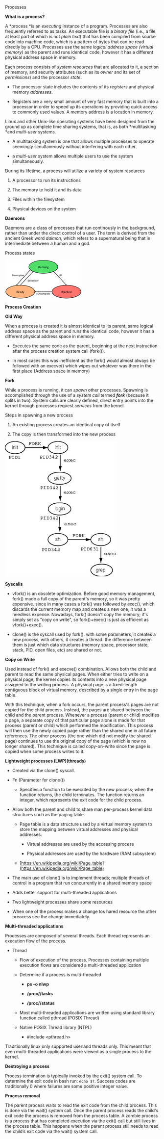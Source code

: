 Processes

**What is a process?**

A *process *is an *executing* instance of a program. Processes are also frequently referred to as tasks. An executable file is a *binary file* (i.e., a file at least part of which is not *plain text*) that has been compiled from source code into machine code, which is a pattern of bytes that can be read directly by a CPU. Processes use the same *logical address space (virtual memory)* as the parent and runs identical code, however it has a different physical address space in memory.

Each process consists of *system resources* that are allocated to it, a section of memory, and security attributes (such as its *owner* and its set of *permissions*) and the processor *state*.

* The processor state includes the contents of its *registers* and physical memory *addresses*.

*  Registers are a very small amount of very fast memory that is built into a processor in order to speed up its operations by providing quick access to commonly used values. A memory address is a location in memory. 

Linux and other Unix-like operating systems have been designed from the ground up as complete time sharing systems, that is, as both *multitasking *and *multi-user* systems.

* A multitasking system is one that allows multiple processes to operate seemingly simultaneously without interfering with each other.

* a *multi-user* system allows multiple users to use the system simultaneously.

During its lifetime, a process will utilize a variety of system resources

1. A processor to run its instructions

2. The memory to hold it and its data

3. Files within the filesystem

4. Physical devices on the system

**Daemons**

Daemons are a class of processes that run continously in the background, rather than under the direct control of a user. The term is derived from the ancient Greek word *daimon,* which refers to a supernatural being that is intermediate between a human and a god. 

Process states

![image alt text](image_0.png)

**Process Creation**

**Old Way**

When a process is created it is almost identical to its parent; same logical address space as the parent and runs the identical code, however it has a different physical address space in memory.

* Executes the same code as the parent, beginning at the next instruction after the process creation system call (fork()).

* In most cases this was inefficient as the fork() would almost always be followed with an execve() which wipes out whatever was there in the first place (Address space in memory)

**Fork**

While a process is running, it can *spawn* other processes. Spawning is accomplished through the use of a *system call* termed **_fork_** (because it splits in two). System calls are clearly defined, direct entry points into the kernel through processes request *services* from the kernel.

Steps in spawning a new process

1. An existing process creates an identical copy of itself

2. The copy is then transformed into the new process

![image alt text](image_1.png)

**Syscalls**

* vfork() is an obsolete optimization. Before good memory management, fork() made a full copy of the parent's memory, so it was pretty expensive. since in many cases a fork() was followed by exec(), which discards the current memory map and creates a new one, it was a needless expense. Nowadays, fork() doesn't copy the memory; it's simply set as "copy on write", so fork()+exec() is just as efficient as vfork()+exec().

* clone() is the syscall used by fork(). with some parameters, it creates a new process, with others, it creates a thread. the difference between them is just which data structures (memory space, processor state, stack, PID, open files, etc) are shared or not.

**Copy on Write**

Used instead of fork() and execve() combination. Allows both the child and parent to read the same physical pages. When either tries to write on a physical page, the kernel copies its contents into a new physical page assigned to the writing process. A physical page is a fixed-length contiguous block of virtual memory, described by a single entry in the page table.

With this technique, when a fork occurs, the parent process's pages are not copied for the child process. Instead, the pages are shared between the child and the parent process. Whenever a process (parent or child) modifies a page, a separate copy of that particular page alone is made for that process (parent or child) which performed the modification. This process will then use the newly copied page rather than the shared one in all future references. The other process (the one which did not modify the shared page) continues to use the original copy of the page (which is now no longer shared). This technique is called copy-on-write since the page is copied when some process writes to it.

**Lightweight processes (LWP)(threads)**

* Created via the clone() syscall.

* Fn (Parameter for clone())

    * Specifies a function to be executed by the new process; when the function returns, the child terminates. The function returns an integer, which represents the exit code for the child process.

* Allow both the parent and child to share man per-process kernel data structures such as the paging table.

    * Page table is a data structure used by a virtual memory system to store the mapping between virtual addresses and physical addresses. 

        * Virtual addresses are used by the accessing process

        * Physical addresses are used by the hardware (RAM subsystem)

    * [https://en.wikipedia.org/wiki/Page_table](https://en.wikipedia.org/wiki/Page_table)

* The main use of clone() is to implement threads; multiple threads of control in a program that run concurrently in a shared memory space

* Adds better support for multi-threaded applications

* Two lightweight processes share some resources

* When one of the process makes a change tos hared resource the other preocess see the change immediately.

**Multi-threaded applications**

Processes are composed of several threads. Each thread represents an execution flow of the process.

* Thread

    * Flow of execution of the process. Processes containing multiple execution flows are considered a multi-threaded application

    * Determine if a process is multi-threaded

        * **ps -o nlwp <pid>**

        * **/proc/<pid>/tasks**

        * **/proc/<pid>/status**

    * Most multi-threaded applications are written using standard library function called pthread (POSIX Thread)

    * Native POSIX Thread library (NTPL)

        * #include <pthread.h>

Traditionally linux only supported userland threads only. This meant that even multi-threaded applications were viewed as a single process to the kernel.

**Destroying a process**

Process termination is typically invoked by the exit() system call. To determine the exit code in bash run: `echo $?`. Success codes are traditionally 0 where failures are some positive integer value. 

**Process removal**

The parent process waits to read the exit code from the child process. This is done via the wait() system call. Once the parent process reads the child's exit code the process is removed from the process table.  A zombie process is a process that has completed execution via the exit() call  but still lives in the process table. This happens when the parent process still needs to read the child’s exit code via the wait() system call.

